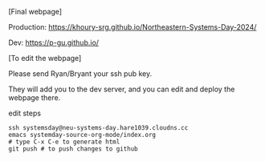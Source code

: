 [Final webpage]

Production: https://khoury-srg.github.io/Northeastern-Systems-Day-2024/

Dev: https://p-gu.github.io/

[To edit the webpage]

Please send Ryan/Bryant your ssh pub key.

They will add you to the dev server, and you can edit and deploy the webpage there.

edit steps

```
ssh systemsday@neu-systems-day.hare1039.cloudns.cc
emacs systemday-source-org-mode/index.org
# type C-x C-e to generate html
git push # to push changes to github
```
